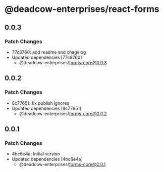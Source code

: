 # @deadcow-enterprises/react-forms

## 0.0.3

### Patch Changes

- 77c8760: add readme and chagelog
- Updated dependencies [77c8760]
  - @deadcow-enterprises/forms-core@0.0.3

## 0.0.2

### Patch Changes

- 8c77651: fix publish ignores
- Updated dependencies [8c77651]
  - @deadcow-enterprises/forms-core@0.0.2

## 0.0.1

### Patch Changes

- 4bc6e4a: Initial version
- Updated dependencies [4bc6e4a]
  - @deadcow-enterprises/forms-core@0.0.1
